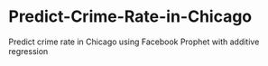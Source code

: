 # Predict-Crime-Rate-in-Chicago
Predict crime rate in Chicago using Facebook Prophet with additive regression
